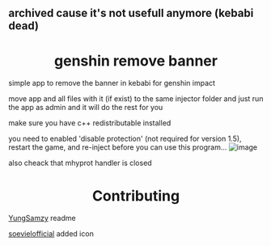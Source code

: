<h2>archived cause it's not usefull anymore (kebabi dead)</h2>

<h1 align="center">genshin remove banner</h1>

simple app to remove the banner in kebabi for genshin impact

<!-- PLEASE ADD THIS OMG -->
move app and all files with it (if exist) to the same injector folder and just run the app as admin and it will do the rest for you

make sure you have c++ redistributable installed

you need to enabled 'disable protection' (not required for version 1.5), restart the game, and re-inject before you can use this program...
![image](https://user-images.githubusercontent.com/61764480/233733033-0e870558-9b50-4ff9-aefa-d53930a4b0b8.jpg)

also cheack that mhyprot handler is closed 

<h1 align="center">Contributing</h1>
<a href="https://github.com/YungSamzy">YungSamzy</a> readme

<a href="https://github.com/soevielofficial"> soevielofficial</a> added icon
